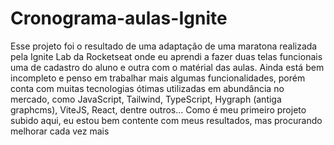 # Cronograma-aulas-Ignite


Esse projeto foi o resultado de uma adaptação de uma maratona realizada pela Ignite Lab da Rocketseat onde eu aprendi a fazer duas telas funcionais
uma de cadastro do aluno e outra com o matérial das aulas.
Ainda está bem incompleto e penso em trabalhar mais algumas funcionalidades, porém conta com muitas tecnologias ótimas utilizadas em abundância no mercado, como
JavaScript, Tailwind, TypeScript, Hygraph (antiga graphcms), ViteJS, React, dentre outros...
Como é meu primeiro projeto subido aqui, eu estou bem contente com meus resultados, mas procurando melhorar cada vez mais
